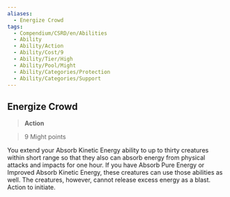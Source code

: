 ```yaml
---
aliases:
  - Energize Crowd
tags:
  - Compendium/CSRD/en/Abilities
  - Ability
  - Ability/Action
  - Ability/Cost/9
  - Ability/Tier/High
  - Ability/Pool/Might
  - Ability/Categories/Protection
  - Ability/Categories/Support
---
```

  
    
## Energize Crowd    
>**Action**    
>9 Might points  
    
You extend your Absorb Kinetic Energy ability to up to thirty creatures within short range so that they also can absorb energy from physical attacks and impacts for one hour. If you have Absorb Pure Energy or Improved Absorb Kinetic Energy, these creatures can use those abilities as well. The creatures, however, cannot release excess energy as a blast. Action to initiate.